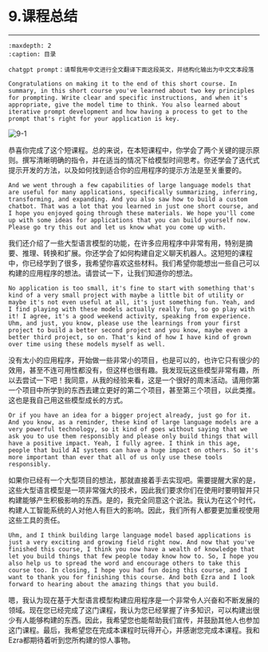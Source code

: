 # 9.课程总结

---

```{toctree}
:maxdepth: 2
:caption: 目录
```

```
chatgpt prompt：请帮我用中文进行全文翻译下面这段英文，并结构化输出为中文文本段落
```

```
Congratulations on making it to the end of this short course. In summary, in this short course you've learned about two key principles for prompting. Write clear and specific instructions, and when it's appropriate, give the model time to think. You also learned about iterative prompt development and how having a process to get to the prompt that's right for your application is key. 
```

![9-1](./imgs/9-1.png)

恭喜你完成了这个短课程。总的来说，在本短课程中，你学会了两个关键的提示原则。撰写清晰明确的指令，并在适当的情况下给模型时间思考。你还学会了迭代式提示开发的方法，以及如何找到适合你的应用程序的提示方法是至关重要的。

```
And we went through a few capabilities of large language models that are useful for many applications, specifically summarizing, inferring, transforming, and expanding. And you also saw how to build a custom chatbot. That was a lot that you learned in just one short course, and I hope you enjoyed going through these materials. We hope you'll come up with some ideas for applications that you can build yourself now. Please go try this out and let us know what you come up with. 
```

我们还介绍了一些大型语言模型的功能，在许多应用程序中非常有用，特别是摘要、推理、转换和扩展。你还学会了如何构建自定义聊天机器人。这短短的课程中，你已经学到了很多，我希望你喜欢这些材料。我们希望你能想出一些自己可以构建的应用程序的想法。请尝试一下，让我们知道你的想法。

```
No application is too small, it's fine to start with something that's kind of a very small project with maybe a little bit of utility or maybe it's not even useful at all, it's just something fun. Yeah, and I find playing with these models actually really fun, so go play with it! I agree, it's a good weekend activity, speaking from experience. Uhm, and just, you know, please use the learnings from your first project to build a better second project and you know, maybe even a better third project, so on. That's kind of how I have kind of grown over time using these models myself as well. 
```

没有太小的应用程序，开始做一些非常小的项目，也是可以的，也许它只有很少的效用，甚至不连可用性都没有，但这样也很有趣。我发现玩这些模型非常有趣，所以去尝试一下吧！我同意，从我的经验来看，这是一个很好的周末活动。请用你第一个项目中所学到的东西去建立更好的第二个项目，甚至第三个项目，以此类推。这也是我自己用这些模型成长的方式。

```
Or if you have an idea for a bigger project already, just go for it. And you know, as a reminder, these kind of large language models are a very powerful technology, so it kind of goes without saying that we ask you to use them responsibly and please only build things that will have a positive impact. Yeah, I fully agree. I think in this age, people that build AI systems can have a huge impact on others. So it's more important than ever that all of us only use these tools responsibly. 
```

如果你已经有一个大型项目的想法，那就直接着手去实现吧。需要提醒大家的是，这些大型语言模型是一项非常强大的技术，因此我们要求你们在使用时要明智并只构建能够产生积极影响的东西。是的，我完全同意这个说法。我认为在这个时代，构建人工智能系统的人对他人有巨大的影响。因此，我们所有人都要更加重视使用这些工具的责任。

```
Uhm, and I think building large language model based applications is just a very exciting and growing field right now. And now that you've finished this course, I think you now have a wealth of knowledge that let you build things that few people today know how to. So, I hope you also help us to spread the word and encourage others to take this course too. In closing, I hope you had fun doing this course, and I want to thank you for finishing this course. And both Ezra and I look forward to hearing about the amazing things that you build. 
```

嗯，我认为现在基于大型语言模型构建应用程序是一个非常令人兴奋和不断发展的领域。现在您已经完成了这门课程，我认为您已经掌握了许多知识，可以构建出很少有人能够构建的东西。因此，我希望您也能帮助我们宣传，并鼓励其他人也参加这门课程。最后，我希望您在完成本课程时玩得开心，并感谢您完成本课程。我和Ezra都期待着听到您所构建的惊人事物。
